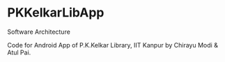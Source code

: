 PKKelkarLibApp
==============

Software Architecture

Code for Android App of P.K.Kelkar Library, IIT Kanpur by Chirayu Modi & Atul Pai.

